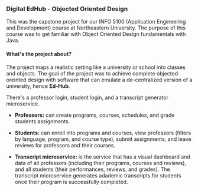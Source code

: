 ### Digital EdHub - Objected Oriented Design

This was the capstone project for our INFO 5100 (Application Engineering and Development) course at Northeastern University. The purpose of this course was to get familiar with Object Oriented Design fundamentals with Java.


#### What's the project about?

The project maps a realistic setting like a university or school into classes and objects. The goal of the project was to achieve complete objected oreinted design with software that can emulate a de-centralized version of a university, hence **Ed-Hub**.


There's a professor login, student login, and a transcript generator microservice.

- **Professors:** can create programs, courses, schedules, and grade students assignments.

- **Students:** can enroll into programs and courses, view professors (filters by language, program, and course type), submit assignments, and leave reviews for professors and their courses.

- **Transcript microservice:** is the service that has a visual dashboard and data of all professors (including their programs, courses and reviews), and all students (their performances, reviews, and grades). The transcript microservice generates adademic transcripts for students once their program is successfully completed.

